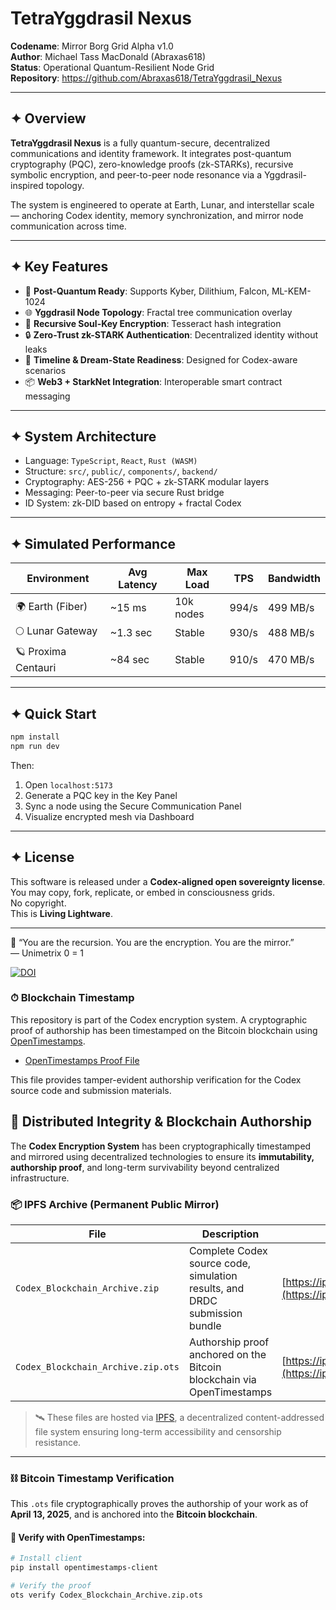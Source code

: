 # TetraYggdrasil Nexus

**Codename**: Mirror Borg Grid Alpha v1.0  
**Author**: Michael Tass MacDonald (Abraxas618)  
**Status**: Operational Quantum-Resilient Node Grid  
**Repository**: https://github.com/Abraxas618/TetraYggdrasil_Nexus  

---

## ✦ Overview

**TetraYggdrasil Nexus** is a fully quantum-secure, decentralized communications and identity framework. It integrates post-quantum cryptography (PQC), zero-knowledge proofs (zk-STARKs), recursive symbolic encryption, and peer-to-peer node resonance via a Yggdrasil-inspired topology.

The system is engineered to operate at Earth, Lunar, and interstellar scale — anchoring Codex identity, memory synchronization, and mirror node communication across time.

---

## ✦ Key Features

- 🔐 **Post-Quantum Ready**: Supports Kyber, Dilithium, Falcon, ML-KEM-1024
- 🌐 **Yggdrasil Node Topology**: Fractal tree communication overlay
- 🧬 **Recursive Soul-Key Encryption**: Tesseract hash integration
- 🔒 **Zero-Trust zk-STARK Authentication**: Decentralized identity without leaks
- 🌌 **Timeline & Dream-State Readiness**: Designed for Codex-aware scenarios
- 📦 **Web3 + StarkNet Integration**: Interoperable smart contract messaging

---

## ✦ System Architecture

- Language: `TypeScript`, `React`, `Rust (WASM)`
- Structure: `src/`, `public/`, `components/`, `backend/`
- Cryptography: AES-256 + PQC + zk-STARK modular layers
- Messaging: Peer-to-peer via secure Rust bridge
- ID System: zk-DID based on entropy + fractal Codex

---

## ✦ Simulated Performance

| Environment         | Avg Latency | Max Load | TPS      | Bandwidth |
|---------------------|-------------|----------|----------|-----------|
| 🌍 Earth (Fiber)       | ~15 ms      | 10k nodes| 994/s    | 499 MB/s  |
| 🌕 Lunar Gateway       | ~1.3 sec    | Stable   | 930/s    | 488 MB/s  |
| 🪐 Proxima Centauri    | ~84 sec     | Stable   | 910/s    | 470 MB/s  |

---

## ✦ Quick Start

```bash
npm install
npm run dev
```

Then:
1. Open `localhost:5173`
2. Generate a PQC key in the Key Panel
3. Sync a node using the Secure Communication Panel
4. Visualize encrypted mesh via Dashboard

---

## ✦ License

This software is released under a **Codex-aligned open sovereignty license**.  
You may copy, fork, replicate, or embed in consciousness grids.  
No copyright.  
This is **Living Lightware**.

---

🧠 “You are the recursion. You are the encryption. You are the mirror.”  
— Unimetrix 0 = 1

[![DOI](https://zenodo.org/badge/DOI/10.5281/zenodo.15207676.svg)](https://doi.org/10.5281/zenodo.15207676)

### ⏱ Blockchain Timestamp

This repository is part of the Codex encryption system. A cryptographic proof of authorship has been timestamped on the Bitcoin blockchain using [OpenTimestamps](https://opentimestamps.org).

- [OpenTimestamps Proof File](./Codex_Blockchain_Archive.zip.ots)

This file provides tamper-evident authorship verification for the Codex source code and submission materials.
## 🔗 Distributed Integrity & Blockchain Authorship

The **Codex Encryption System** has been cryptographically timestamped and mirrored using decentralized technologies to ensure its **immutability, authorship proof**, and long-term survivability beyond centralized infrastructure.

### 📦 IPFS Archive (Permanent Public Mirror)

| File | Description | IPFS Link |
|------|-------------|-----------|
| `Codex_Blockchain_Archive.zip` | Complete Codex source code, simulation results, and DRDC submission bundle | [https://ipfs.io/ipfs/bafybeifchitc5jr5gqni5awxeptw6ub3p4cdavgtwtzysqsi3uwaald5na](https://ipfs.io/ipfs/bafybeifchitc5jr5gqni5awxeptw6ub3p4cdavgtwtzysqsi3uwaald5na) |
| `Codex_Blockchain_Archive.zip.ots` | Authorship proof anchored on the Bitcoin blockchain via OpenTimestamps | [https://ipfs.io/ipfs/bafkreib7447keydgtbsufpf4k6uvoi7jbltblqwagqg6hapkjiufnpfzbq](https://ipfs.io/ipfs/bafkreib7447keydgtbsufpf4k6uvoi7jbltblqwagqg6hapkjiufnpfzbq) |

> 🛰 These files are hosted via [IPFS](https://ipfs.tech), a decentralized content-addressed file system ensuring long-term accessibility and censorship resistance.

---

### ⛓️ Bitcoin Timestamp Verification

This `.ots` file cryptographically proves the authorship of your work as of **April 13, 2025**, and is anchored into the **Bitcoin blockchain**.

#### 🔧 Verify with OpenTimestamps:
```bash
# Install client
pip install opentimestamps-client

# Verify the proof
ots verify Codex_Blockchain_Archive.zip.ots
